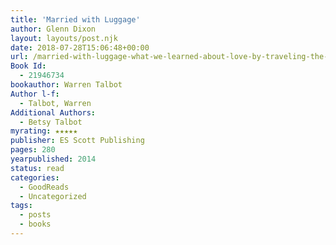 ```yaml
---
title: 'Married with Luggage'
author: Glenn Dixon
layout: layouts/post.njk
date: 2018-07-28T15:06:48+00:00
url: /married-with-luggage-what-we-learned-about-love-by-traveling-the-world/
Book Id:
  - 21946734
bookauthor: Warren Talbot
Author l-f:
  - Talbot, Warren
Additional Authors:
  - Betsy Talbot
myrating: ★★★★★
publisher: ES Scott Publishing
pages: 280
yearpublished: 2014
status: read
categories:
  - GoodReads
  - Uncategorized
tags:
  - posts
  - books
---
```

